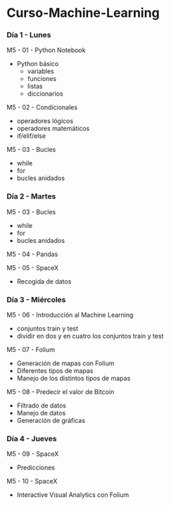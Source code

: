 # Curso-Machine-Learning

### Día 1 - Lunes

M5 - 01 - Python Notebook             
- Python básico            
    - variables            
    - funciones            
    - listas            
    - diccionarios

M5 - 02 - Condicionales            
- operadores lógicos            
- operadores matemáticos            
- if/elif/else

M5 - 03 - Bucles            
- while            
- for           
- bucles anidados

### Día 2 - Martes
M5 - 03 - Bucles            
- while            
- for           
- bucles anidados

M5 - 04 - Pandas

M5 - 05 - SpaceX
- Recogida de datos

### Día 3 - Miércoles
M5 - 06 - Introducción al Machine Learning 
- conjuntos train y test
- dividir en dos y en cuatro los conjuntos train y test

M5 - 07 - Folium 
- Generación de mapas con Folium
- Diferentes tipos de mapas
- Manejo de los distintos tipos de mapas

M5 - 08 - Predecir el valor de Bitcoin
- Filtrado de datos
- Manejo de datos
- Generación de gráficas

### Día 4 - Jueves
M5 - 09 - SpaceX
- Predicciones

M5 - 10 - SpaceX
- Interactive Visual Analytics con Folium
